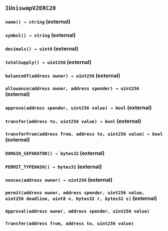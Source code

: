 ## `IUniswapV2ERC20`

### `name() → string` (external)

### `symbol() → string` (external)

### `decimals() → uint8` (external)

### `totalSupply() → uint256` (external)

### `balanceOf(address owner) → uint256` (external)

### `allowance(address owner, address spender) → uint256` (external)

### `approve(address spender, uint256 value) → bool` (external)

### `transfer(address to, uint256 value) → bool` (external)

### `transferFrom(address from, address to, uint256 value) → bool` (external)

### `DOMAIN_SEPARATOR() → bytes32` (external)

### `PERMIT_TYPEHASH() → bytes32` (external)

### `nonces(address owner) → uint256` (external)

### `permit(address owner, address spender, uint256 value, uint256 deadline, uint8 v, bytes32 r, bytes32 s)` (external)

### `Approval(address owner, address spender, uint256 value)`

### `Transfer(address from, address to, uint256 value)`

